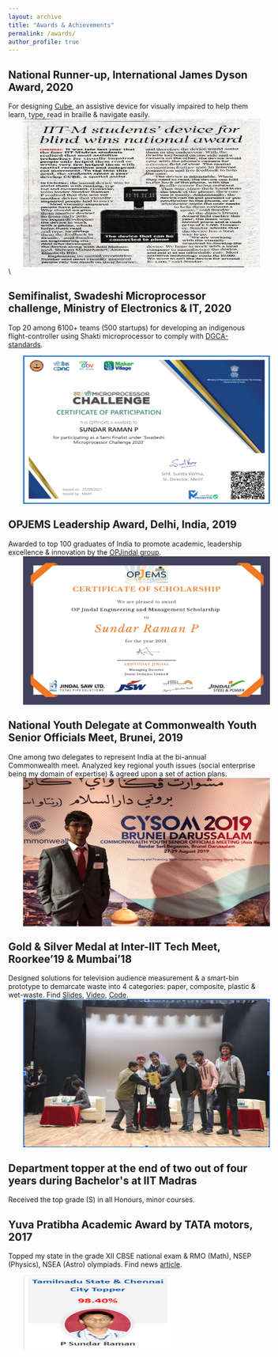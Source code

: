 ```yaml
---
layout: archive
title: "Awards & Achievements"
permalink: /awards/
author_profile: true
---
```


## National Runner-up, International James Dyson Award, 2020

For designing [Cube](https://www.jamesdysonaward.org/en-IN/2020/project/cube/), an assistive device for visually impaired to help them learn, type, read in braille & navigate easily.
<img src='/images/James Dyson Award Hindu.jpeg' align="center" width="480" height="300" style="vertical-align:right;margin:0px 30px">\

 


## Semifinalist, Swadeshi Microprocessor challenge, Ministry of Electronics & IT, 2020

Top 20 among 6100+ teams (500 startups) for developing an indigenous flight-controller using Shakti microprocessor to comply with [DGCA-standards](https://www.dgca.gov.in/digigov-portal/).

<img src='/images/Swadeshi Microprocessor Challenge Certificate.png' align="center" width="500" height="300" style="vertical-align:left;margin:0px 30px"> 



## OPJEMS Leadership Award, Delhi, India, 2019

Awarded to top 100 graduates of India to promote academic, leadership excellence & innovation by the [OPJindal group](https://www.opjems.com/about_opj_grp.html).
<img src='/images/OPJEMS Scholarship Certificate.jpg' align="center" width="500" height="300" style="vertical-align:left;margin:0px 30px"> 


## National Youth Delegate at Commonwealth Youth Senior Officials Meet, Brunei, 2019

One among two delegates to represent India at the bi-annual Commonwealth meet. Analyzed key regional youth issues (social enterprise being my domain of expertise) & agreed upon a set of action plans.
<img src='/images/CYSOM.jpeg' align="center" width="500" height="300" style="vertical-align:left;margin:0px 30px">

## Gold & Silver Medal at Inter-IIT Tech Meet, Roorkee’19 & Mumbai’18

Designed solutions for television audience measurement & a smart-bin prototype to demarcate waste into 4 categories: paper, composite, plastic & wet-waste. Find [Slides](https://drive.google.com/drive/folders/1dT3ZZ_8g_MOizgmEKLXDApM6tMJDBB5u?usp=sharing), [Video](https://drive.google.com/file/d/1eWksJXGUBuACYEtR6RTmr3X5HRkNl-WT/view?usp=sharing), [Code](https://github.com/sundar7D0/smart-bin).
<img src='/images/InterIIT_Roorkee.PNG' align="center" width="500" height="300" style="vertical-align:left;margin:0px 30px">

## Department topper at the end of two out of four years during Bachelor's at IIT Madras
Received the top grade (S) in all Honours, minor courses.


## Yuva Pratibha Academic Award by TATA motors, 2017

Topped my state in the grade XII CBSE national exam & RMO (Math), NSEP (Physics), NSEA (Astro) olympiads. Find news [article](https://www.deccanchronicle.com/nation/current-affairs/290517/2-chennai-students-score-492-in-cbse-class-12-exam.html).

<img src='/images/state_topper.PNG' align="center" width="300" height="150" style="vertical-align:left;margin:0px 30px">

